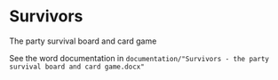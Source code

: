 # Survivors
The party survival board and card game

See the word documentation in `documentation/"Survivors - the party survival board and card game.docx"`